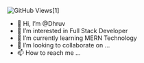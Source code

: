 ![GitHub Views](https://komarev.com/ghpvc/?username=Dhruv1573&color=FAC151)[1]

- 👋 Hi, I’m @Dhruv
- 👀 I’m interested in Full Stack Developer
- 🌱 I’m currently learning MERN Technology
- 💞️ I’m looking to collaborate on ...
- 📫 How to reach me ...

<!---
Dhruv1573/Dhruv1573 is a ✨ special ✨ repository because its `README.md` (this file) appears on your GitHub profile.
You can click the Preview link to take a look at your changes.
--->
